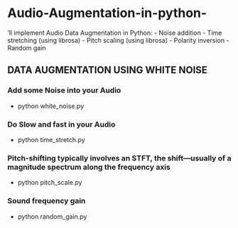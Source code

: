 # Audio-Augmentation-in-python-
’ll implement Audio Data Augmentation in Python: - Noise addition - Time stretching (using librosa) - Pitch scaling (using librosa) - Polarity inversion - Random gain


## DATA AUGMENTATION USING WHITE NOISE

### Add some Noise into your Audio
- python white_noise.py

### Do Slow and fast in your Audio
- python time_stretch.py 

### Pitch-shifting typically involves an STFT, the shift—usually of a magnitude spectrum along the frequency axis
- python pitch_scale.py

### Sound frequency gain
- python random_gain.py